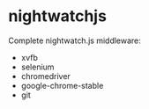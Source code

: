 # nightwatchjs

Complete nightwatch.js middleware:
- xvfb
- selenium
- chromedriver
- google-chrome-stable
- git
